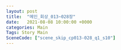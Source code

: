 ```yaml
---
layout: post
title:  "메인_회상_013~028장"
date:   2021-08-08 10:00:00 +0000
categories: Main
Tags: Story Main
SceneCode: ["scene_skip_cp013-028_q1_s10"]
---
```

